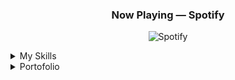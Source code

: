 <div align="center">
  
### Now Playing — Spotify 
![Spotify](https://spotify-github-profile.vercel.app/api/view.svg?uid=21aipylnbjerrt4k5cvl5n3cq&cover_image=true&theme=natemoo-re&show_offline=true&background_color=121212&interchange=true&bar_color=53b14f&bar_color_cover=true) 
</div>

<details>
  <summary>My Skills</summary>

  [![My Skills](https://skillicons.dev/icons?i=vscode,dart,flutter,git,figma,pr,ps)](https://skillicons.dev)

</details>

<details>
  <summary>Portofolio</summary>

 COMING SOON

</details>
